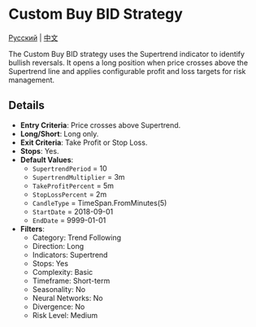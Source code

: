 # Custom Buy BID Strategy
[Русский](README_ru.md) | [中文](README_cn.md)

The Custom Buy BID strategy uses the Supertrend indicator to identify bullish reversals. It opens a long position when price crosses above the Supertrend line and applies configurable profit and loss targets for risk management.

## Details

- **Entry Criteria**: Price crosses above Supertrend.
- **Long/Short**: Long only.
- **Exit Criteria**: Take Profit or Stop Loss.
- **Stops**: Yes.
- **Default Values**:
  - `SupertrendPeriod` = 10
  - `SupertrendMultiplier` = 3m
  - `TakeProfitPercent` = 5m
  - `StopLossPercent` = 2m
  - `CandleType` = TimeSpan.FromMinutes(5)
  - `StartDate` = 2018-09-01
  - `EndDate` = 9999-01-01
- **Filters**:
  - Category: Trend Following
  - Direction: Long
  - Indicators: Supertrend
  - Stops: Yes
  - Complexity: Basic
  - Timeframe: Short-term
  - Seasonality: No
  - Neural Networks: No
  - Divergence: No
  - Risk Level: Medium
